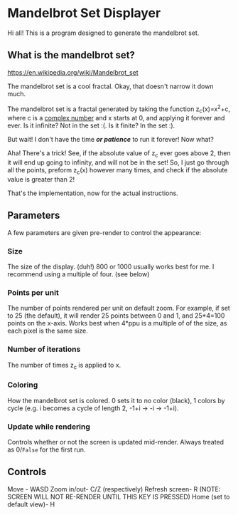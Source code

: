 # Mandelbrot Set Displayer
Hi all! This is a program designed to generate the mandelbrot set.

## What is the mandelbrot set?
https://en.wikipedia.org/wiki/Mandelbrot_set

The mandelbrot set is a cool fractal. Okay, that doesn't narrow it down much.

The mandelbrot set is a fractal generated by taking the function z<sub>c</sub>(x)=x<sup>2</sup>+c, where c is a [complex number](#en.wikipedia.org/wiki/Complex_number) and x starts at 0, and applying it forever and ever. Is it infinite? Not in the set :(. Is it finite? In the set :).

But wait! I don't have the time **_or patience_** to run it forever! Now what?

Aha! There's a trick! See, if the absolute value of z<sub>c</sub> ever goes above 2, then it will end up going to infinity, and will not be in the set! So, I just go through all the points, preform z<sub>c</sub>(x) however many times, and check if the absolute value is greater than 2!

That's the implementation, now for the actual instructions.

## Parameters

A few parameters are given pre-render to control the appearance:

### Size

The size of the display. (duh!) 800 or 1000 usually works best for me. I recommend using a multiple of four. (see below)

### Points per unit

The number of points rendered per unit on default zoom. For example, if set to 25 (the default), it will render 25 points between 0 and 1, and 25\*4=100 points on the x-axis. Works best when 4\*ppu is a multiple of of the size, as each pixel is the same size.

### Number of iterations

The number of times z<sub>c</sub> is applied to x.

### Coloring

How the mandelbrot set is colored. 0 sets it to no color (black), 1 colors by cycle (e.g. i becomes a cycle of length 2, -1+i -> -i -> -1+i).

### Update while rendering

Controls whether or not the screen is updated mid-render. Always treated as 0/`False` for the first run.

## Controls

Move - WASD
Zoom in/out- C/Z (respectively)
Refresh screen- R (NOTE: SCREEN WILL NOT RE-RENDER UNTIL THIS KEY IS PRESSED)
Home (set to default view)- H
